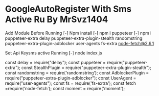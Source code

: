 # GoogleAutoRegister With Sms Active Ru By MrSvz1404
Add Module Before Running
[-] Npm install
[-] npm i puppeteer
[-] npm i puppeteer-extra delay puppeteer-extra-plugin-stealth randomstring puppeteer-extra-plugin-adblocker user-agents fs-extra node-fetch@2.6.1

Set Api Keysms active
Running 
[-] node index.js

const delay = require("delay");
const puppeteer = require("puppeteer-extra");
const StealthPlugin = require("puppeteer-extra-plugin-stealth");
const randomstring = require('randomstring');
const AdblockerPlugin = require("puppeteer-extra-plugin-adblocker");
const UserAgent = require("user-agents");
const fs = require('fs-extra');
const fetch =require('node-fetch');
const moment = require('moment');
